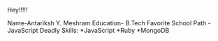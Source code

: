 Hey!!!!!

Name-Antariksh Y. Meshram
Education- B.Tech
Favorite School Path - JavaScript
Deadly Skills:
*JavaScript
*Ruby
*MongoDB 
